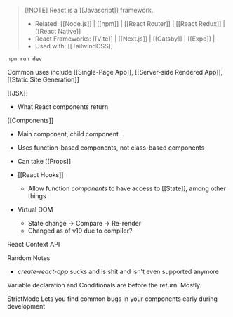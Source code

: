 
> [!NOTE] React is a [[Javascript]] framework.
> - Related: [[Node.js]] | [[npm]] | [[React Router]] | [[React Redux]] | [[React Native]]
> - React Frameworks: [[Vite]] | [[Next.js]] | [[Gatsby]] | [[Expo]] | 
> - Used with: [[TailwindCSS]]
> 

```
npm run dev
```

Common uses include [[Single-Page App]], [[Server-side Rendered App]], [[Static Site Generation]] 

[[JSX]]
- What React components return 


[[Components]]
- Main component, child component...
- Uses function-based components, not class-based components
- Can take [[Props]]


- [[React Hooks]]
	- Allow function *components* to have access to [[State]], among other things


- Virtual DOM
	- State change → Compare → Re-render
	- Changed as of v19 due to compiler?


React Context API


Random Notes
- *create-react-app* sucks and is shit and isn't even supported anymore


Variable declaration and Conditionals are before the return. Mostly. 

StrictMode
Lets you find common bugs in your components early during development